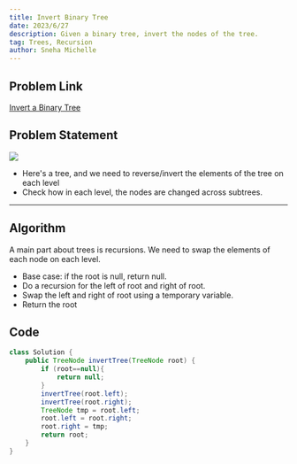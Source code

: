 ```yaml
---
title: Invert Binary Tree
date: 2023/6/27
description: Given a binary tree, invert the nodes of the tree.
tag: Trees, Recursion
author: Sneha Michelle
---
```

## Problem Link
[Invert a Binary Tree](https://leetcode.com/problems/invert-binary-tree/)

## Problem Statement 
![](https://assets.leetcode.com/uploads/2021/03/14/invert1-tree.jpg)
* Here's a tree, and we need to reverse/invert the elements of the tree on each level
* Check how in each level, the nodes are changed across subtrees.
---

## Algorithm 
A main part about trees is recursions. 
We need to swap the elements of each node on each level. 
* Base case: if the root is null, return null. 
* Do a recursion for the left of root and right of root. 
* Swap the left and right of root using a temporary variable. 
* Return the root


## Code 
```java
class Solution {
    public TreeNode invertTree(TreeNode root) {
        if (root==null){
            return null;
        }
        invertTree(root.left);
        invertTree(root.right);
        TreeNode tmp = root.left;
        root.left = root.right;
        root.right = tmp;
        return root;
    }
}

```